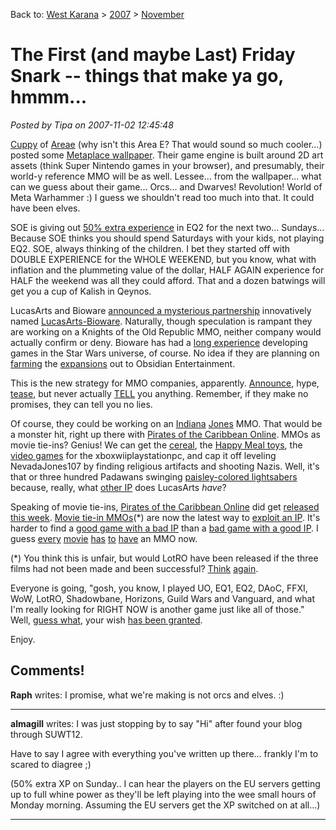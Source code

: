 Back to: [West Karana](/posts/westkarana.md) > [2007](/posts/2007/westkarana.md) > [November](./westkarana.md)
# The First (and maybe Last) Friday Snark -- things that make ya go, hmmm...

*Posted by Tipa on 2007-11-02 12:45:48*

[Cuppy](http://www.cuppycake.org/?p=284) of [Areae](http://areae.net) (why isn't this Area E? That would sound so much cooler...) posted some [Metaplace wallpaper](http://www.metaplace.com/blog/13.html). Their game engine is built around 2D art assets (think Super Nintendo games in your browser), and presumably, their world-y reference MMO will be as well. Lessee... from the wallpaper... what can we guess about their game... Orcs... and Dwarves! Revolution! World of Meta Warhammer :) I guess we shouldn't read too much into that. It could have been elves.

SOE is giving out [50% extra experience](http://ogrebear.com/?p=270) in EQ2 for the next two... Sundays... Because SOE thinks you should spend Saturdays with your kids, not playing EQ2. SOE, always thinking of the children. I bet they started off with DOUBLE EXPERIENCE for the WHOLE WEEKEND, but you know, what with inflation and the plummeting value of the dollar, HALF AGAIN experience for HALF the weekend was all they could afford. That and a dozen batwings will get you a cup of Kalish in Qeynos.

LucasArts and Bioware [announced a mysterious partnership](http://www.mmocrunch.com/?p=20) innovatively named [LucasArts-Bioware](http://www.lucasartsbioware.com/). Naturally, though speculation is rampant they are working on a Knights of the Old Republic MMO, neither company would actually confirm or deny. Bioware has had a [long experience](http://www.obsidianent.com/press_releases/nwn2_announcement.html) developing games in the Star Wars universe, of course. No idea if they are planning on [farming](http://en.wikipedia.org/wiki/Star_Wars:_Knights_of_the_Old_Republic_II:_The_Sith_Lords) the [expansions](http://en.wikipedia.org/wiki/Neverwinter_Nights_2) out to Obsidian Entertainment.

This is the new strategy for MMO companies, apparently. [Announce](http://www.38studios.com/press/Release_38atSDCC_FINAL_071707%20_4_.pdf), hype, [tease](http://www.google.com/url?sa=t&ct=res&cd=4&url=http%3A%2F%2Fwww.totalvideogames.com%2Fnews%2FBlizzard_Planning_New_Next-Gen_MMO_11546_6617_0.htm&ei=_0IrR72oAaDkeuariZ0I&usg=AFQjCNGoZlx1X9ZU_0XfHzoYFN_mDMZ4SQ&sig2=keb-mdZDqOaLR6TRFZrboA), but never actually [TELL](http://forums.f13.net/index.php?topic=11052.msg362563#msg362563) you anything. Remember, if they make no promises, they can tell you no lies.

Of course, they could be working on an [Indiana](http://www.lucasarts.com/games/legoindianajones/) [Jones](http://en.wikipedia.org/wiki/Indiana_Jones_and_the_Last_Crusade:_The_Graphic_Adventure) MMO. That would be a monster hit, right up there with [Pirates of the Caribbean Online](http://disney.go.com/pirates/online/). MMOs as movie tie-ins? Genius! We can get the [cereal](http://www.gamasutra.com/features/20040218/mobbs_01.shtml), the [Happy Meal toys](http://www.portfolio.com/views/blogs/the-hollywood-deal/2007/06/18/indiana-jones-and-the-search-for-new-product), the [video games](http://www.lucasarts.com/games/indianajones/) for the xboxwiiplaystationpc, and cap it off leveling NevadaJones107 by finding religious artifacts and shooting Nazis. Well, it's that or three hundred Padawans swinging [paisley-colored lightsabers](http://xbox.ign.com/articles/563/563609p1.html) because, really, what [other IP](http://imdb.com/company/co0019779/) does LucasArts *have*?

Speaking of movie tie-ins, [Pirates of the Caribbean Online](http://disney.go.com/pirates/online/) did get [released this week](http://www.pcworld.com/article/id,139117-c,games/article.html). [Movie tie-in MMOs](http://www.lotro.com/)(*) are now the latest way to [exploit an IP](http://www.managingip.com/Article.aspx?ArticleID=1254170). It's harder to find a [good game with a bad IP](http://planetside.station.sony.com/) than a [bad game with a good IP](http://thematrixonline.station.sony.com/). I guess [every](http://www.be-bratz.com/) [movie](http://www.stargateworlds.com/) [has](http://www.wired.com/news/technology/0,72263-0.html) [to](http://www.startrekonline.com/) [have](http://www.avpvm.com/) an MMO now. 

(*) You think this is unfair, but would LotRO have been released if the three films had not been made and been successful? [Think](www.rpgamer.com/games/other/pc/middleearth/middleearth.html) [again](http://www.swarthmore.edu/SocSci/tburke1/perma32404.html).
 
Everyone is going, "gosh, you know, I played UO, EQ1, EQ2, DAoC, FFXI, WoW, LotRO, Shadowbane, Horizons, Guild Wars and Vanguard, and what I'm really looking for RIGHT NOW is another game just like all of those." Well, [guess what](http://www.next-gen.biz/index.php?option=com_content&task=view&id=7683&Itemid=2), your wish [has been granted](http://commonsensegamer.com/?p=498).

Enjoy.

## Comments!

**Raph** writes: I promise, what we're making is not orcs and elves. :)

---

**almagill** writes: I was just stopping by to say "Hi" after found your blog through SUWT12.

Have to say I agree with everything you've written up there... frankly I'm to scared to diagree ;)

(50% extra XP on Sunday.. I can hear the players on the EU servers getting up to full whine power as they'll be left playing into the wee small hours of Monday morning. Assuming the EU servers get the XP switched on at all...)

---


